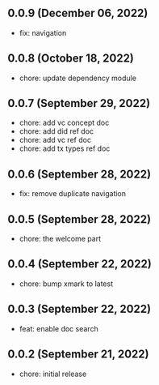 ## 0.0.9 (December 06, 2022)

- fix: navigation

## 0.0.8 (October 18, 2022)

- chore: update dependency module

## 0.0.7 (September 29, 2022)

- chore: add vc concept doc
- chore: add did ref doc
- chore: add vc ref doc
- chore: add tx types ref doc

## 0.0.6 (September 28, 2022)

- fix: remove duplicate navigation

## 0.0.5 (September 28, 2022)

- chore: the welcome part

## 0.0.4 (September 22, 2022)

- chore: bump xmark to latest

## 0.0.3 (September 22, 2022)

- feat: enable doc search

## 0.0.2 (September 21, 2022)

- chore: initial release
